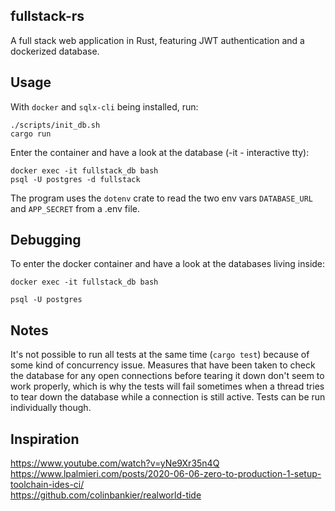 ## fullstack-rs
A full stack web application in Rust, featuring JWT authentication and a dockerized database.

## Usage
With `docker` and `sqlx-cli` being installed, run:
```
./scripts/init_db.sh
cargo run
```

Enter the container and have a look at the database (-it - interactive tty):
```
docker exec -it fullstack_db bash
psql -U postgres -d fullstack
```

The program uses the `dotenv` crate to read the two env vars `DATABASE_URL` and
`APP_SECRET` from a .env file.

## Debugging
To enter the docker container and have a look at the databases living inside:
```
docker exec -it fullstack_db bash

psql -U postgres
```

## Notes
It's not possible to run all tests at the same time (`cargo test`) because of some kind
of concurrency issue. Measures that have been taken to check the database for any
open connections before tearing it down don't seem to work properly, which is why the
tests will fail sometimes when a thread tries to tear down the database while a connection
is still active. Tests can be run individually though.

## Inspiration
https://www.youtube.com/watch?v=yNe9Xr35n4Q \
https://www.lpalmieri.com/posts/2020-06-06-zero-to-production-1-setup-toolchain-ides-ci/ \
https://github.com/colinbankier/realworld-tide

